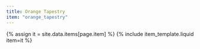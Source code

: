 ```yaml
---
title: Orange Tapestry
item: "orange_tapestry"
---
```


{% assign it = site.data.items[page.item] %}
{% include item_template.liquid item=it %}

